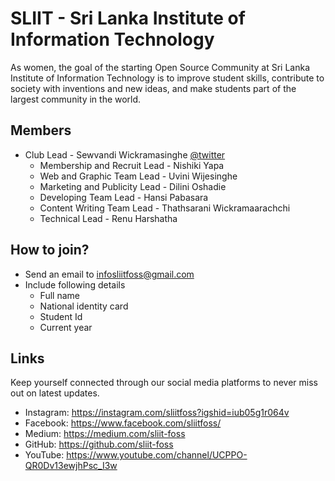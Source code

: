 
# SLIIT - Sri Lanka Institute of Information Technology

As women, the goal of the starting Open Source Community at Sri Lanka Institute of Information Technology is to improve student skills, contribute to society with inventions and new ideas, and make students part of the largest community in the world.


## Members

* Club Lead - Sewvandi Wickramasinghe [@twitter](https://twitter.com/Sewvandiii)  
  - Membership and  Recruit Lead -  Nishiki Yapa
  - Web and Graphic Team Lead - Uvini Wijesinghe
  - Marketing and Publicity Lead - Dilini Oshadie
  - Developing Team Lead - Hansi Pabasara
  - Content Writing Team Lead - Thathsarani Wickramaarachchi
  - Technical Lead - Renu Harshatha

## How to join?

- Send an email to [infosliitfoss@gmail.com](infosliitfoss@gmail.com) 
- Include following details
    - Full name
    - National identity card
    - Student Id
    - Current year

## Links

Keep yourself connected through our social media platforms to never miss out on latest updates.

- Instagram: https://instagram.com/sliitfoss?igshid=iub05g1r064v
- Facebook: https://www.facebook.com/sliitfoss/
- Medium: https://medium.com/sliit-foss
- GitHub: https://github.com/sliit-foss
- YouTube: https://www.youtube.com/channel/UCPPO-QR0Dv13ewjhPsc_I3w
